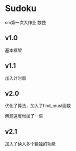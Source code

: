 # Sudoku
sm第一次大作业 数独
## v1.0
基本框架
## v1.1
加入计时器
## v2.0
优化了算法，加入了find_must函数

解题速度增加了一倍
## v2.1
加入了读入多个数独的功能
